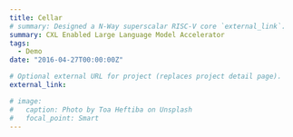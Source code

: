 ```yaml
---
title: Cellar
# summary: Designed a N-Way superscalar RISC-V core `external_link`.
summary: CXL Enabled Large Language Model Accelerator 
tags:
  - Demo
date: "2016-04-27T00:00:00Z"

# Optional external URL for project (replaces project detail page).
external_link: 

# image:
#   caption: Photo by Toa Heftiba on Unsplash
#   focal_point: Smart
---
```

